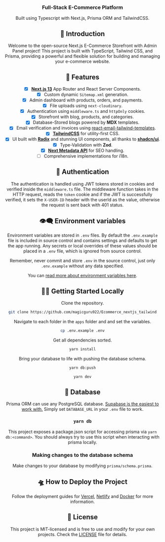 
<div align="center"><h3>Full-Stack E-Commerce Platform</h3><p>Built using Typescript with Next.js, Prisma ORM and TailwindCSS.</p></div>
<div align="center">


## 👋 Introduction

Welcome to the open-source Next.js E-Commerce Storefront with Admin Panel project! This project is built with TypeScript, Tailwind CSS, and Prisma, providing a powerful and flexible solution for building and managing your e-commerce website.

## 🥂 Features

-  [x] [**Next.js 13**](https://nextjs.org) App Router and React Server Components.
-  [x] Custom dynamic `Sitemap.xml` generation.
-  [x] Admin dashboard with products, orders, and payments.
-  [x] File uploads using `next-cloudinary`.
-  [x] Authentication using `middleware.ts` and `httpOnly` cookies.
-  [x] Storefront with blog, products, and categories.
-  [x] Database-Stored blogs powered by **MDX** templates.
-  [x] Email verification and invoices using [react-email-tailwind-templates](https://github.com/accretence/react-email-tailwind-templates).
-  [x] [**TailwindCSS**](https://tailwindcss.com/) for utility-first CSS.
-  [x] UI built with [**Radix**](https://www.radix-ui.com/) and stunning UI components, all thanks to [**shadcn/ui**](https://ui.shadcn.com/).
-  [x] Type-Validation with **Zod**.
-  [x] [**Next Metadata API**](https://nextjs.org/docs/api-reference/metadata) for SEO handling.
-  [ ] Comprehensive implementations for i18n.

## 🔐 Authentication

The authentication is handled using JWT tokens stored in cookies and verified inside the `middleware.ts` file. The middleware function takes in the HTTP request, reads the `token` cookie and if the JWT is successfully verified, it sets the `X-USER-ID` header with the userId as the value, otherwise the request is sent back with 401 status.

## 👁‍🗨 Environment variables

Environment variables are stored in `.env` files. By default the `.env.example` file is included in source control and contains
settings and defaults to get the app running. Any secrets or local overrides of these values should be placed in a
`.env` file, which is ignored from source control.

Remember, never commit and store `.env` in the source control, just only `.env.example` without any data specified.

You can [read more about environment variables here](https://nextjs.org/docs/basic-features/environment-variables).

## 🏃‍♂️ Getting Started Locally

Clone the repository.

```bash
git clone https://github.com/magicguru922/Ecommerce_nextjs_tailwind
```

Navigate to each folder in the `apps` folder and and set the variables.

```sh
cp .env.example .env
```

Get all dependencies sorted.

```sh
yarn install
```

Bring your database to life with pushing the database schema.

```bash
yarn db:push
```

```sh
yarn dev
```

## 🔑 Database

Prisma ORM can use any PostgreSQL database. [Supabase is the easiest to work with.](https://www.prisma.io/docs/guides/database/supabase) Simply set `DATABASE_URL` in your `.env` file to work.

### `yarn db`

This project exposes a package.json script for accessing prisma via `yarn db:<command>`. You should always try to use this script when interacting with prisma locally.

### Making changes to the database schema

Make changes to your database by modifying `prisma/schema.prisma`.

## 🛸 How to Deploy the Project

Follow the deployment guides for [Vercel](https://create.t3.gg/en/deployment/vercel), [Netlify](https://create.t3.gg/en/deployment/netlify) and [Docker](https://create.t3.gg/en/deployment/docker) for more information.

## 📄 License

This project is MIT-licensed and is free to use and modify for your own projects. Check the [LICENSE](./LICENSE) file for details.
